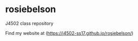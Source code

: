 # rosiebelson
J4502 class repository

Find my website at (https://j4502-ss17.github.io/rosiebelson/)
